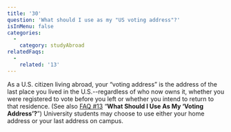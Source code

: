 ```yaml
---
title: '30'
question: 'What should I use as my "US voting address"?'
isInMenu: false
categories:
  - 
    category: studyAbroad
relatedFaqs:
  - 
    related: '13'
---
```

As a U.S. citizen living abroad, your “voting address” is the address of the last place you lived in the U.S.--regardless of who now owns it, whether you were registered to vote before you left or whether you intend to return to that residence. (See also [FAQ #13](/faqs/13) “**What Should I Use As My ‘Voting Address’?**”) University students may choose to use either your home address or your last address on campus.